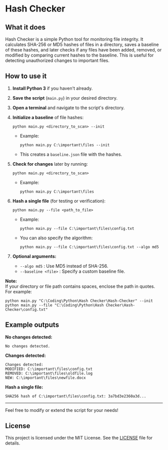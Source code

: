 # Hash Checker

## What it does

Hash Checker is a simple Python tool for monitoring file integrity. It calculates SHA-256 or MD5 hashes of files in a directory, saves a baseline of these hashes, and later checks if any files have been added, removed, or modified by comparing current hashes to the baseline. This is useful for detecting unauthorized changes to important files.

## How to use it

1. **Install Python 3** if you haven't already.

2. **Save the script** (`main.py`) in your desired directory.

3. **Open a terminal** and navigate to the script's directory.

4. **Initialize a baseline** of file hashes:
   ```
   python main.py <directory_to_scan> --init
   ```
   - Example:
     ```
     python main.py C:\important\files --init
     ```
   - This creates a `baseline.json` file with the hashes.

5. **Check for changes** later by running:
   ```
   python main.py <directory_to_scan>
   ```
   - Example:
     ```
     python main.py C:\important\files
     ```

6. **Hash a single file** (for testing or verification):
   ```
   python main.py --file <path_to_file>
   ```
   - Example:
     ```
     python main.py --file C:\important\files\config.txt
     ```
   - You can also specify the algorithm:
     ```
     python main.py --file C:\important\files\config.txt --algo md5
     ```

7. **Optional arguments:**
   - `--algo md5` : Use MD5 instead of SHA-256.
   - `--baseline <file>` : Specify a custom baseline file.

**Note:**  
If your directory or file path contains spaces, enclose the path in quotes.  
For example:
```
python main.py "C:\Coding\Python\Hash Checker\Hash-Checker" --init
python main.py --file "C:\Coding\Python\Hash Checker\Hash-Checker\config.txt"
```

## Example outputs

**No changes detected:**
```
No changes detected.
```

**Changes detected:**
```
Changes detected:
MODIFIED: C:\important\files\config.txt
REMOVED: C:\important\files\oldfile.log
NEW: C:\important\files\newfile.docx
```

**Hash a single file:**
```
SHA256 hash of C:\important\files\config.txt: 3a7bd3e2360a3d...
```

---

Feel free to modify or extend the script for your needs!

## License

This project is licensed under the MIT License. See the [LICENSE](LICENSE) file for details.
